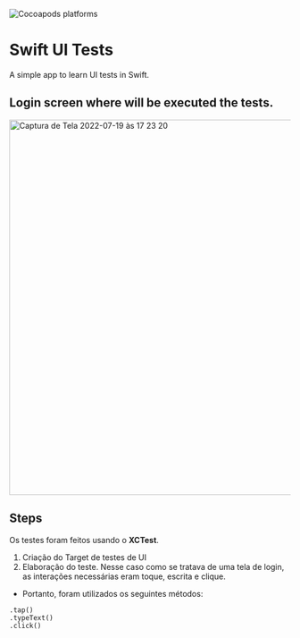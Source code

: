 ![Cocoapods platforms](https://img.shields.io/cocoapods/p/SnapKit?color=forrest&label=Plataform&logoColor=red&style=plastic)
# Swift UI Tests
A simple app to learn UI tests in Swift.
## Login screen where will be executed the tests.

<img width="671" alt="Captura de Tela 2022-07-19 às 17 23 20" src="https://user-images.githubusercontent.com/50143403/179841466-14cc4e0e-8067-4adb-a4e0-0a5c56f2658a.png">

## Steps
Os testes foram feitos usando o **XCTest**.
1. Criação do Target de testes de UI
2. Elaboração do teste. Nesse caso como se tratava de uma tela de login, as interações necessárias eram toque, escrita e clique.
- Portanto, foram utilizados os seguintes métodos:
```
.tap()
.typeText()
.click()
```
